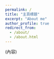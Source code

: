 ```yaml
---
permalink: /
title: "主頁標題"
excerpt: "About me"
author_profile: true
redirect_from: 
  - /about/
  - /about.html
---
```


(內容)
